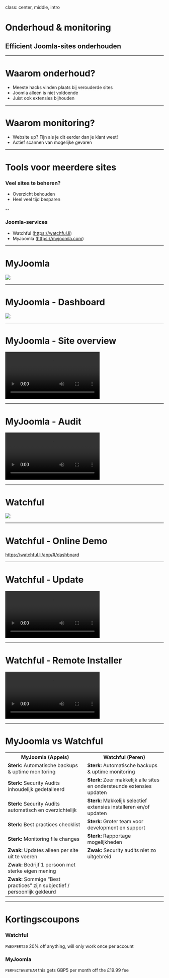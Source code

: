 class: center, middle, intro
# Onderhoud &amp; monitoring
## Efficient Joomla-sites onderhouden

---
# Waarom onderhoud?
* Meeste hacks vinden plaats bij verouderde sites
* Joomla alleen is niet voldoende
* Juist ook extensies bijhouden

---
# Waarom monitoring?
* Website up? Fijn als je dit eerder dan je klant weet!
* Actief scannen van mogelijke gevaren

---
# Tools voor meerdere sites
### Veel sites te beheren? 
* Overzicht behouden
* Heel veel tijd besparen

--

### Joomla-services
* Watchful (https://watchful.li)
* MyJoomla (https://myjoomla.com)

---
# MyJoomla
<img src="joomla_security/images/myjoomla.png"/>

---
# MyJoomla - Dashboard
<img src="joomla_security/images/myjoomla-dashboard.jpg"/>

---
# MyJoomla - Site overview
<div class="player">
    <video controls>
        <source src="joomla_security/videos/myjoomla-overview.mp4" type="video/mp4">
    </video>
</div>

---
# MyJoomla - Audit
<div class="player">
    <video controls>
        <source src="joomla_security/videos/myjoomla-audit.mp4" type="video/mp4">
    </video>
</div>

---
# Watchful
<img src="joomla_security/images/watchful.png"/>

---
# Watchful - Online Demo
https://watchful.li/app/#/dashboard

---
# Watchful - Update
<div class="player">
    <video controls>
        <source src="joomla_security/videos/watchful-updates.mp4" type="video/mp4">
    </video>
</div>

---
# Watchful - Remote Installer
<div class="player">
    <video controls>
        <source src="joomla_security/videos/watchful-remote-installer.mp4" type="video/mp4">
    </video>
</div>


---
# MyJoomla vs Watchful
<table>
  <tr>
    <th>MyJoomla (Appels)</th>
    <th>Watchful (Peren)</th> 
  </tr>
  <tr>
    <td><strong>Sterk:</strong> Automatische backups &amp; uptime monitoring</td>
    <td><strong>Sterk:</strong> Automatische backups &amp; uptime monitoring</td> 
  </tr>
  <tr>
    <td><strong>Sterk:</strong> Security Audits inhoudelijk gedetaileerd</td>
    <td><strong>Sterk:</strong> Zeer makkelijk alle sites en ondersteunde extensies updaten</td> 
  </tr>
  <tr>
    <td><strong>Sterk:</strong> Security Audits automatisch en overzichtelijk</td>
    <td><strong>Sterk:</strong> Makkelijk selectief extensies installeren en/of updaten</td> 
  </tr>
  <tr>
    <td><strong>Sterk:</strong> Best practices checklist</td>
    <td><strong>Sterk:</strong> Groter team voor development en support</td> 
  </tr>
  <tr>
    <td><strong>Sterk:</strong> Monitoring file changes</td>
    <td><strong>Sterk:</strong> Rapportage mogelijkheden</td> 
  </tr>
  <tr>
    <td><strong>Zwak:</strong> Updates alleen per site uit te voeren</td>
    <td><strong>Zwak:</strong> Security audits niet zo uitgebreid</td> 
  </tr>
  <tr>
    <td><strong>Zwak:</strong> Bedrijf 1 persoon met sterke  eigen mening</td>
    <td></td> 
  </tr>
  <tr>
    <td><strong>Zwak:</strong> Sommige “Best practices” zijn subjectief / persoonlijk gekleurd</td>
    <td></td> 
  </tr>
</table>

---
# Kortingscoupons
### Watchful 
`PWEXPERT20` 20% off anything, will only work once per account
### MyJoomla 
`PERFECTWEBTEAM` this gets GBP5 per month off the £19.99 fee